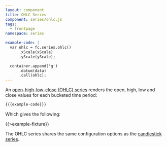 ```yaml
---
layout: component
title: OHLC Series
component: series/ohlc.js
tags:
  - frontpage
namespace: series

example-code: |
  var ohlc = fc.series.ohlc()
      .xScale(xScale)
      .yScale(yScale);

  container.append('g')
      .datum(data)
      .call(ohlc);
---
```


An [open-high-low-close (OHLC) series](http://en.wikipedia.org/wiki/Open-high-low-close_chart) renders the open, high, low and close values for each bucketed time period:

```js
{{{example-code}}}
```

Which gives the following:

{{>example-fixture}}

The OHLC series shares the same configuration options as the [candlestick series](#candlestick).


